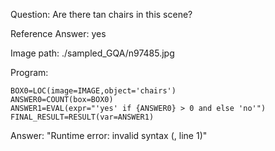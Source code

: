 Question: Are there tan chairs in this scene?

Reference Answer: yes

Image path: ./sampled_GQA/n97485.jpg

Program:

```
BOX0=LOC(image=IMAGE,object='chairs')
ANSWER0=COUNT(box=BOX0)
ANSWER1=EVAL(expr="'yes' if {ANSWER0} > 0 and else 'no'")
FINAL_RESULT=RESULT(var=ANSWER1)
```
Answer: "Runtime error: invalid syntax (<string>, line 1)"

